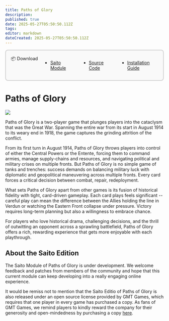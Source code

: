```yaml
---
title: Paths of Glory
description: 
published: true
date: 2025-05-27T05:50:50.112Z
tags: 
editor: markdown
dateCreated: 2025-05-27T05:50:50.112Z
---
```



<div style="display: block;border: 2px solid rgb(204, 204, 204);border-radius: 8px;padding: 0.5rem;background-color: rgb(249, 249, 249);opacity: 1;z-index: 99999;position: relative;margin-bottom: 1rem;max-width: max-content;padding-top: 1rem;padding-bottom: 1rem;padding-left: 1rem;padding-right: 1rem;">
	<div class="header-box">
		<div id="download" class="toc-header" style="margin-top: 0px !important;display: grid;grid-template-columns: min-content 1fr;align-items: start;">
			<div class="header-box-title" style="width: max-content; float: left; display: relative;"> 📦 Download</div>
			<ul class="header-box-links" style="display: flex; gap: 3rem; padding-top: 0rem; margin-left: 1rem;">
				<li style="margin-top: 0px;"><a href="https://wiki.saito.io/applications/mods/paths.saito" class="is-asset-link">Saito Module</a></li>
				<li style="margin-top: 0px;"><a href="https://github.com/SaitoTech/saito/tree/master/node/mods/paths" class="">Source Code</a></li>
				<li style="margin-top: 0px;"><a href="https://wiki.saito.io/applications/install" class="">Installation Guide</a></li>
			</ul>
		</div>
	</div>
</div>

# Paths of Glory

![](/img/paths_of_glory.png)

Paths of Glory is a two-player game that plunges players into the cataclysm that was the Great War. Spanning the entire war from its start in August 1914 to its weary end in 1918, the game captures the grinding attrition of the conflict.

From its first turn in August 1914, Paths of Glory throws players into control of either the Central Powers or the Entente, forcing them to command armies, manage supply-chains and resources, and navigating political and military crises on multiple fronts. But Paths of Glory is no simple game of tanks and trenches: success demands on balancing military luck with diplomatic and geopolitical maneuvering across multiple fronts. Every card forces a critical decision between combat, repair, redeployment.

What sets Paths of Glory apart from other games is its fusion of historical fidelity with tight, card-driven gameplay. Each card plays feels significant -- careful play can mean the difference between the Allies holding the line in Verdun or watching the Eastern Front collapse under pressure. Victory requires long-term planning but also a willingness to embrace chance.

For players who love historical drama, challenging decisions, and the thrill of outwitting an opponent across a sprawling battlefield, Paths of Glory offers a rich, rewarding experience that gets more enjoyable with each playthrough.

## About the Saito Edition

The Saito Module of Paths of Glory is under development. We welcome feedback and patches from members of the community and hope that this current module can keep developing into a really engaging online experience.

It would be remiss not to mention that the Saito Editio of Paths of Glory is also released under an open source license provided by GMT Games, which requires that one player in every game has purchased a copy. As fans of GMT Games, we remind players to kindly reward the company for their generosity and open-mindedness by purchasing a copy [here](https://www.gmtgames.com/p-921-paths-of-glory-deluxe-edition-2nd-printing.aspx).
